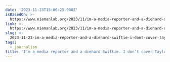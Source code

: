 ```yaml
---
date: '2023-11-23T15:06:25.000Z'
isBasedOn: >-
  https://www.niemanlab.org/2023/11/im-a-media-reporter-and-a-diehard-swiftie-i-dont-cover-taylor-but-heres-how-i-wish-someone-would/
link: >-
  https://www.niemanlab.org/2023/11/im-a-media-reporter-and-a-diehard-swiftie-i-dont-cover-taylor-but-heres-how-i-wish-someone-would/
slug: >-
  2023-11-23-im-a-media-reporter-and-a-diehard-swiftie-i-dont-cover-taylor-but-here
tags:
  - journalism
title: 'I’m a media reporter and a diehard Swiftie. I don’t cover Taylor, but here’'
---
```


